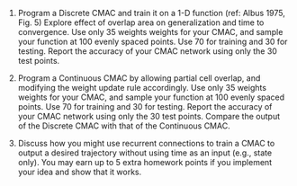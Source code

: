 1) Program a Discrete CMAC and train it on a 1-D function (ref: Albus 1975, Fig. 5) Explore effect of overlap area on generalization and time to convergence.
Use only 35 weights weights for your CMAC, and sample your function at 100 evenly spaced points. Use 70 for training and 30 for testing. Report the accuracy of your CMAC network using only the 30 test points.


2) Program a Continuous CMAC by allowing partial cell overlap, and modifying
the weight update rule accordingly. Use only 35 weights weights for your CMAC,
and sample your function at 100 evenly spaced points. Use 70 for training and 30
for testing. Report the accuracy of your CMAC network using only the 30 test
points. Compare the output of the Discrete CMAC with that of the Continuous CMAC.


3) Discuss how you might use recurrent connections to train a CMAC to output
a desired trajectory without using time as an input (e.g., state only). You may earn up to 5 extra homework points if you implement your idea and show that it works.

 

